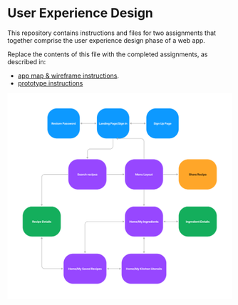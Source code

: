 # User Experience Design

This repository contains instructions and files for two assignments that together comprise the user experience design phase of a web app.

Replace the contents of this file with the completed assignments, as described in:

- [app map & wireframe instructions](instructions-0a-app-map-wireframes.md).
- [prototype instructions](instructions-0b-prototyping.md)


![alt text](https://raw.githubusercontent.com/agiledev-students-spring-2023/final-project-what-s-for-dinner/master/ux-design/App%20Map.png)